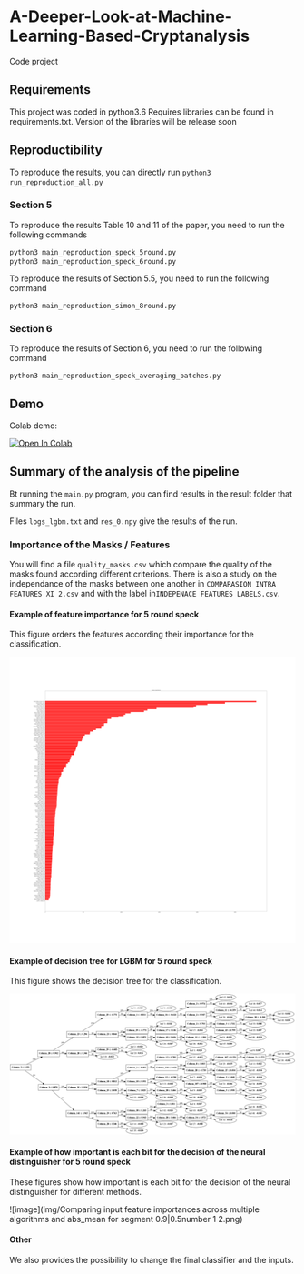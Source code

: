 # A-Deeper-Look-at-Machine-Learning-Based-Cryptanalysis
Code project

## Requirements

This project was coded in python3.6
Requires libraries can be found in requirements.txt.
Version of the libraries will be release soon

## Reproductibility

To reproduce the results, you can directly run ```python3 run_reproduction_all.py```

### Section 5

To reproduce the results Table 10 and 11 of the paper, you need to run the following commands

```
python3 main_reproduction_speck_5round.py
python3 main_reproduction_speck_6round.py
``` 

To reproduce the results of Section 5.5, you need to run the following command

```
python3 main_reproduction_simon_8round.py
``` 

### Section 6

To reproduce the results of Section 6, you need to run the following command

```
python3 main_reproduction_speck_averaging_batches.py
``` 

## Demo

Colab demo:


[![Open In Colab](https://colab.research.google.com/assets/colab-badge.svg)](https://colab.research.google.com/github/AnonymousSubmissionEuroCrypt2021/A-Deeper-Look-at-Machine-Learning-Based-Cryptanalysis-v5/blob/master/demo.ipynb)



## Summary of the analysis of the pipeline

Bt running the ```main.py``` program, you can find results in the result folder that summary the run.

Files `logs_lgbm.txt` and `res_0.npy` give the results of the run.


### Importance of the Masks / Features

You will find a file `quality_masks.csv` which compare the quality of the masks found according different criterions.
There is also a study on the independance of the masks between one another in `COMPARASION INTRA FEATURES XI 2.csv` and with the label in`INDEPENACE FEATURES LABELS.csv`.

#### Example of feature importance for 5 round speck

This figure orders the features according their importance for the classification.

![image](img/features_importances_LGBM_nbrefeat_144.png)

#### Example of decision tree for LGBM for 5 round speck

This figure shows the decision tree for the classification.

![image](img/tree_LGBM_nbrefeat_144.png)

#### Example of how important is each bit for the decision of the neural distinguisher for 5 round speck

These figures show how important is each bit for the decision of the neural distinguisher for different methods.

![image](img/Comparing input feature importances across multiple algorithms and abs_mean for segment 0.9|0.5number 1 2.png)

#### Other 

We also provides the possibility to change the final classifier and the inputs.

